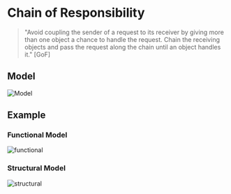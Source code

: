 # Chain of Responsibility

>"Avoid coupling the sender of a request to its receiver by giving more than one object a chance to handle the request. Chain the receiving objects and pass the request along the chain until an object handles it." [GoF]


## Model
![Model](chain.png)

## Example

### Functional Model
  ![functional](exercise/functional.png)

### Structural Model
  ![structural](exercise/structural.png)
>
